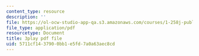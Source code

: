 ```yaml
---
content_type: resource
description: ''
file: https://ol-ocw-studio-app-qa.s3.amazonaws.com/courses/1-258j-public-transportation-systems-spring-2017/5711cf1437900bb1e5fd7a0a63aec8cd_G1sBybS2M48.pdf
file_type: application/pdf
resourcetype: Document
title: 3play pdf file
uid: 5711cf14-3790-0bb1-e5fd-7a0a63aec8cd
---
```


